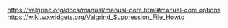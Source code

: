 https://valgrind.org/docs/manual/manual-core.html#manual-core.options
https://wiki.wxwidgets.org/Valgrind_Suppression_File_Howto
